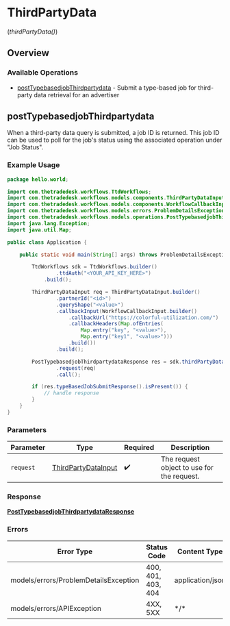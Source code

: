 # ThirdPartyData
(*thirdPartyData()*)

## Overview

### Available Operations

* [postTypebasedjobThirdpartydata](#posttypebasedjobthirdpartydata) - Submit a type-based job for third-party data retrieval for an advertiser

## postTypebasedjobThirdpartydata

When a third-party data query is submitted, a job ID is returned.
This job ID can be used to poll for the job's status using the associated operation under "Job Status".

### Example Usage

```java
package hello.world;

import com.thetradedesk.workflows.TtdWorkflows;
import com.thetradedesk.workflows.models.components.ThirdPartyDataInput;
import com.thetradedesk.workflows.models.components.WorkflowCallbackInput;
import com.thetradedesk.workflows.models.errors.ProblemDetailsException;
import com.thetradedesk.workflows.models.operations.PostTypebasedjobThirdpartydataResponse;
import java.lang.Exception;
import java.util.Map;

public class Application {

    public static void main(String[] args) throws ProblemDetailsException, Exception {

        TtdWorkflows sdk = TtdWorkflows.builder()
                .ttdAuth("<YOUR_API_KEY_HERE>")
            .build();

        ThirdPartyDataInput req = ThirdPartyDataInput.builder()
                .partnerId("<id>")
                .queryShape("<value>")
                .callbackInput(WorkflowCallbackInput.builder()
                    .callbackUrl("https://colorful-utilization.com/")
                    .callbackHeaders(Map.ofEntries(
                        Map.entry("key", "<value>"),
                        Map.entry("key1", "<value>")))
                    .build())
                .build();

        PostTypebasedjobThirdpartydataResponse res = sdk.thirdPartyData().postTypebasedjobThirdpartydata()
                .request(req)
                .call();

        if (res.typeBasedJobSubmitResponse().isPresent()) {
            // handle response
        }
    }
}
```

### Parameters

| Parameter                                                         | Type                                                              | Required                                                          | Description                                                       |
| ----------------------------------------------------------------- | ----------------------------------------------------------------- | ----------------------------------------------------------------- | ----------------------------------------------------------------- |
| `request`                                                         | [ThirdPartyDataInput](../../models/shared/ThirdPartyDataInput.md) | :heavy_check_mark:                                                | The request object to use for the request.                        |

### Response

**[PostTypebasedjobThirdpartydataResponse](../../models/operations/PostTypebasedjobThirdpartydataResponse.md)**

### Errors

| Error Type                            | Status Code                           | Content Type                          |
| ------------------------------------- | ------------------------------------- | ------------------------------------- |
| models/errors/ProblemDetailsException | 400, 401, 403, 404                    | application/json                      |
| models/errors/APIException            | 4XX, 5XX                              | \*/\*                                 |